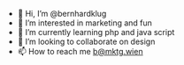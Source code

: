 - 👋 Hi, I’m @bernhardklug
- 👀 I’m interested in marketing and fun
- 🌱 I’m currently learning php and java script
- 💞️ I’m looking to collaborate on design
- 📫 How to reach me b@mktg.wien

<!---
bernhardklug/bernhardklug is a ✨ special ✨ repository because its `README.md` (this file) appears on your GitHub profile.
You can click the Preview link to take a look at your changes.
--->
